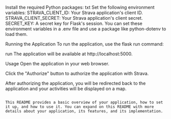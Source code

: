 
Install the required Python packages:
txt
Set the following environment variables:
STRAVA_CLIENT_ID: Your Strava application's client ID.
STRAVA_CLIENT_SECRET: Your Strava application's client secret.
SECRET_KEY: A secret key for Flask's session.
You can set these environment variables in a .env file and use a package like python-dotenv to load them.

Running the Application
To run the application, use the flask run command:

run
The application will be available at http://localhost:5000.

Usage
Open the application in your web browser.

Click the "Authorize" button to authorize the application with Strava.

After authorizing the application, you will be redirected back to the application and your activities will be displayed on a map.

```

This README provides a basic overview of your application, how to set it up, and how to use it. You can expand on this README with more details about your application, its features, and its implementation.